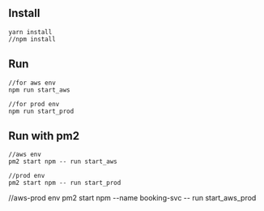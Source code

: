 ## Install
```
yarn install 
//npm install
```

## Run
```
//for aws env
npm run start_aws

//for prod env
npm run start_prod
```

## Run with pm2
```
//aws env
pm2 start npm -- run start_aws

//prod env
pm2 start npm -- run start_prod
```
//aws-prod env
pm2 start npm --name booking-svc -- run start_aws_prod